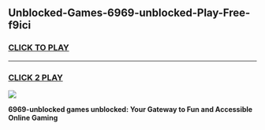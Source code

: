 
## Unblocked-Games-6969-unblocked-Play-Free-f9ici
<h3>
<a href="https://premium76.site?title=6969-unblocked&ref=18A1">CLICK TO PLAY</a></h3>
<hr>

<h3>
<a href="https://premium76.site?title=6969-unblocked&ref=18A1">CLICK 2 PLAY</a>
  
</h3>

<a href="https://premium76.site?title=6969-unblocked&ref=18A1"><img src="https://clearcache.store/games.png"></a>


**6969-unblocked games unblocked: Your Gateway to Fun and Accessible Online Gaming**
